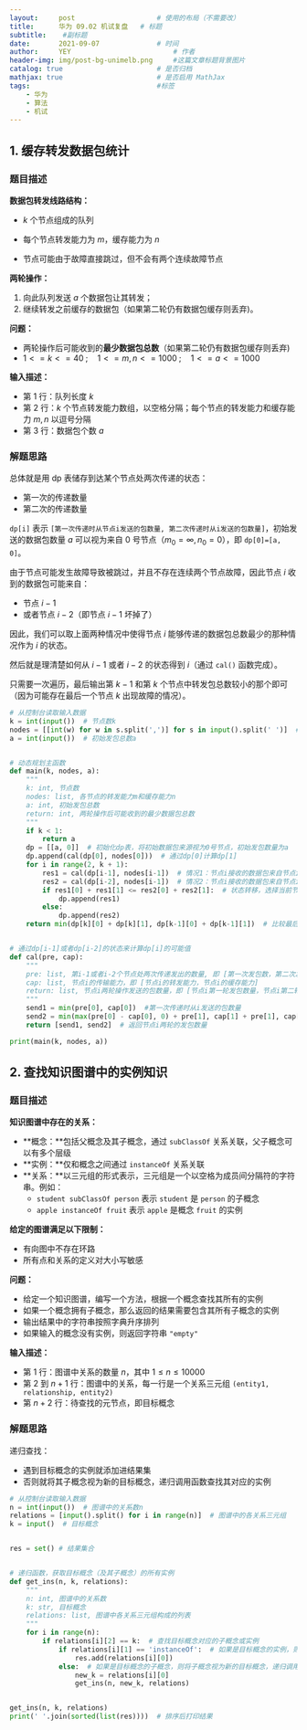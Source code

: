 ```yaml
---
layout:     post   				    # 使用的布局（不需要改）
title:      华为 09.02 机试复盘  	# 标题 
subtitle:    #副标题
date:       2021-09-07 				# 时间
author:     YEY 						# 作者
header-img: img/post-bg-unimelb.png 	#这篇文章标题背景图片
catalog: true 						# 是否归档
mathjax: true                       # 是否启用 MathJax
tags:								#标签
    - 华为
    - 算法
    - 机试
---
```


## 1. 缓存转发数据包统计

### 题目描述

**数据包转发线路结构：**

* $k$ 个节点组成的队列
* 每个节点转发能力为 $m$，缓存能力为 $n$

* 节点可能由于故障直接跳过，但不会有两个连续故障节点

**两轮操作：**

1. 向此队列发送 $a$ 个数据包让其转发；
2. 继续转发之前缓存的数据包（如果第二轮仍有数据包缓存则丢弃)。

**问题：**

* 两轮操作后可能收到的**最少数据包总数**（如果第二轮仍有数据包缓存则丢弃)
* $1 <= k <= 40 \; ;\quad 1 <= m,n <= 1000 \; ;\quad 1 <= a <= 1000$

**输入描述：**

* 第 1 行：队列长度 $k$ 
* 第 2 行：$k$ 个节点转发能力数组，以空格分隔；每个节点的转发能力和缓存能力 $m,n$ 以逗号分隔
* 第 3 行：数据包个数 $a$



### 解题思路

总体就是用 dp 表储存到达某个节点处两次传递的状态：

* 第一次的传递数量
* 第二次的传递数量

`dp[i]` 表示 `[第一次传递时从节点i发送的包数量, 第二次传递时从i发送的包数量]`，初始发送的数据包数量 $a$ 可以视为来自 0 号节点（$m_0 = \infty, n_0=0$），即 `dp[0]=[a, 0]`。

由于节点可能发生故障导致被跳过，并且不存在连续两个节点故障，因此节点 $i$ 收到的数据包可能来自：

* 节点 $i-1$ 
* 或者节点 $i-2$（即节点 $i-1$ 坏掉了）

因此，我们可以取上面两种情况中使得节点 $i$ 能够传递的数据包总数最少的那种情况作为 $i$ 的状态。

然后就是理清楚如何从 $i-1$ 或者 $i-2$ 的状态得到 $i$（通过 `cal()` 函数完成）。

只需要一次遍历，最后输出第 $k-1$ 和第 $k$ 个节点中转发包总数较小的那个即可（因为可能存在最后一个节点 $k$ 出现故障的情况）。

```python
# 从控制台读取输入数据
k = int(input())  # 节点数k
nodes = [[int(w) for w in s.split(',')] for s in input().split(' ')]  # 各节点的转发能力m和缓存能力n
a = int(input())  # 初始发包总数a


# 动态规划主函数
def main(k, nodes, a):
    """
    k: int, 节点数
    nodes: list, 各节点的转发能力m和缓存能力n
    a: int, 初始发包总数
    return: int, 两轮操作后可能收到的最少数据包总数
    """
    if k < 1:
        return a
    dp = [[a, 0]]  # 初始化dp表，将初始数据包来源视为0号节点，初始发包数量为a
    dp.append(cal(dp[0], nodes[0]))  # 通过dp[0]计算dp[1]
    for i in range(2, k + 1):
        res1 = cal(dp[i-1], nodes[i-1])  # 情况1：节点i接收的数据包来自节点i-1（节点i-1正常工作）
        res2 = cal(dp[i-2], nodes[i-1])  # 情况2：节点i接收的数据包来自节点i-2（节点i-1出现故障）
        if res1[0] + res1[1] <= res2[0] + res2[1]:  # 状态转移，选择当前节点转发包总数最少的情况
            dp.append(res1)
        else:
            dp.append(res2)
    return min(dp[k][0] + dp[k][1], dp[k-1][0] + dp[k-1][1])  # 比较最后两个节点发包总数（最后一个节点可能出现故障）


# 通过dp[i-1]或者dp[i-2]的状态来计算dp[i]的可能值
def cal(pre, cap):
    """
    pre: list, 第i-1或者i-2个节点处两次传递发出的数量, 即 [第一次发包数，第二次发包数]
    cap: list, 节点i的传输能力，即 [节点i的转发能力，节点i的缓存能力]
    return: list, 节点i两轮操作发送的包数量，即 [节点i第一轮发包数量，节点i第二轮发包数量]
    """
    send1 = min(pre[0], cap[0])  #第一次传递时从i发送的包数量
    send2 = min(max(pre[0] - cap[0], 0) + pre[1], cap[1] + pre[1], cap[0])  #第二次传递时从i发送的包数量
    return [send1, send2]  # 返回节点i两轮的发包数量

print(main(k, nodes, a))
```



## 2. 查找知识图谱中的实例知识

### 题目描述

**知识图谱中存在的关系：**

* **概念：**包括父概念及其子概念，通过 `subClassOf` 关系关联，父子概念可以有多个层级
* **实例：**仅和概念之间通过 `instanceOf` 关系关联
* **关系：**以三元组的形式表示，三元组是一个以空格为成员间分隔符的字符串。例如：
  * `student subClassOf person` 表示 `student` 是 `person` 的子概念
  * `apple instanceOf fruit` 表示 `apple` 是概念 `fruit` 的实例

**给定的图谱满足以下限制：**

* 有向图中不存在环路
* 所有点和关系的定义对大小写敏感

**问题：**

* 给定一个知识图谱，编写一个方法，根据一个概念查找其所有的实例
* 如果一个概念拥有子概念，那么返回的结果需要包含其所有子概念的实例
* 输出结果中的字符串按照字典升序排列
* 如果输入的概念没有实例，则返回字符串 `"empty"`

**输入描述：**

* 第 1 行：图谱中关系的数量 $n$，其中 $1 \le n \le 10000$
* 第 2 到 $n+1$ 行：图谱中的关系，每一行是一个关系三元组 `(entity1, relationship, entity2)`
* 第 $n+2$ 行：待查找的元节点，即目标概念



### 解题思路

递归查找：

* 遇到目标概念的实例就添加进结果集
* 否则就将其子概念视为新的目标概念，递归调用函数查找其对应的实例

```python
# 从控制台读取输入数据
n = int(input())  # 图谱中的关系数n
relations = [input().split() for i in range(n)]  # 图谱中的各关系三元组
k = input()  # 目标概念


res = set() # 结果集合


# 递归函数，获取目标概念（及其子概念）的所有实例
def get_ins(n, k, relations):
    """
    n: int, 图谱中的关系数
    k: str, 目标概念
    relations: list, 图谱中各关系三元组构成的列表
    """
    for i in range(n):
        if relations[i][2] == k:  # 查找目标概念对应的子概念或实例
            if relations[i][1] == 'instanceOf':  # 如果是目标概念的实例，则加入结果集合中
                res.add(relations[i][0])
            else:  # 如果是目标概念的子概念，则将子概念视为新的目标概念，递归调用该函数查找其对应的实例
                new_k = relations[i][0]
                get_ins(n, new_k, relations)


get_ins(n, k, relations)
print(' '.join(sorted(list(res))))  # 排序后打印结果
```





















